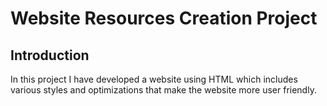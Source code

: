 # Website Resources Creation Project

## Introduction

In this project I have developed a website using HTML which includes various styles and optimizations that make the website more user friendly.
